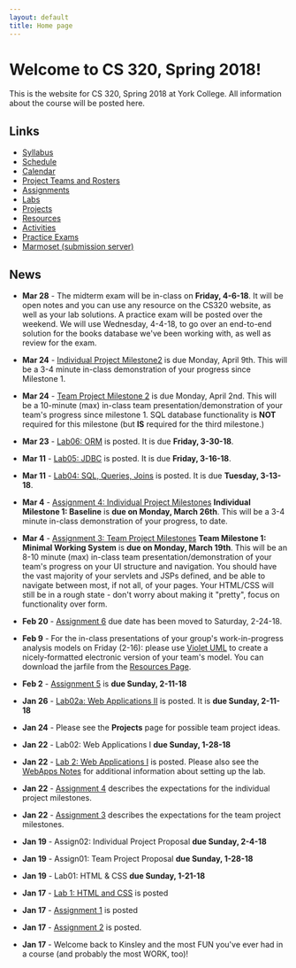 ```yaml
---
layout: default
title: Home page
---
```


# Welcome to CS 320, Spring 2018!

This is the website for CS 320, Spring 2018 at York College.
All information about the course will be posted here.

## Links

* [Syllabus](syllabus.html)
* [Schedule](schedule.html)
* [Calendar](CS320-Spring2018Calendar.pdf)
* [Project Teams and Rosters](teams-and-rosters/index.html)
* [Assignments](assign/index.html)
* [Labs](labs/index.html)
* [Projects](projects/index.html)
* [Resources](resources/index.html)
* [Activities](activities.html)
* [Practice Exams](practice/index.html)
* [Marmoset (submission server)](https://cs.ycp.edu/marmoset)

## News

<!--
* **Apr 24** - [Assignment 10](assign/assign10.html) is an individual reflection on the team project.  [Assignment 11](assign/assign11.html) is a self/peer evaluation for the team project.  They are both due Tuesday, May 8th by 11:59 PM.

* **Apr 24** - [Assignment 9](assign/assign09.html) describes the deliverables for the individual project.

* **Apr 24** - [Assignment 8](assign/assign08.html) describes the deliverables for the team project.

* **Apr 24** - [Team Project Milestone 4](assign/assign03.html) is due Monday, April 30th.  This will be a 10-minute (max) in-class team presentation/demonstration of your team's progress since milestone 3.  You should have a 95% working system, with a higher degree of "polish".  All SQL database functionality should be implemented for this milestone.  See the guidelines for [Team Project Milestone 4](assign/assign03.html).

* **Apr 16** - [Individual Project Milestone3](assign/assign04.html) is due Monday, April 23rd.  This will be a 3-4 minute in-class demonstration of your progress since Milestone 2.

* **Apr 13** - [Team Project Milestone 3](assign/assign03.html) is due Friday, April 20th.  This will be a 10-minute (max) in-class team presentation/demonstration of your team's progress since milestone 2.  SQL database functionality **is required** for this milestone.  A large majority of your classes, methods, test cases, and web page navigation should be implemented by milestone 3, as well.

* **Apr 2** - Posted an extensive example project on the [Resources page](./resources) that incorporates the Web Applications lab solution (Lab02) with the ORM Lab solution (Lab06).  It provides a web application front-end to the ORM queries, as well as demonstrates the use of login session information, and incorporation of a SQL database persistence layer with a many-to-many relationship.

-->

* **Mar 28** - The midterm exam will be in-class on **Friday, 4-6-18**.  It will be open notes and you can use any resource on the CS320 website, as well as your lab solutions.  A practice exam will be posted over the weekend.  We will use Wednesday, 4-4-18, to go over an end-to-end solution for the books database we've been working with, as well as review for the exam.

* **Mar 24** - [Individual Project Milestone2](assign/assign04.html) is due Monday, April 9th.  This will be a 3-4 minute in-class demonstration of your progress since Milestone 1.

* **Mar 24** - [Team Project Milestone 2](assign/assign03.html) is due Monday, April 2nd.  This will be a 10-minute (max) in-class team presentation/demonstration of your team's progress since milestone 1.  SQL database functionality is **NOT** required for this milestone (but **IS** required for the third milestone.)

* **Mar 23** - [Lab06: ORM](labs/lab06.html) is posted.  It is due **Friday, 3-30-18**.

* **Mar 11** - [Lab05: JDBC](labs/lab05.html) is posted.  It is due **Friday, 3-16-18**.

* **Mar 11** - [Lab04: SQL, Queries, Joins](labs/lab04.html) is posted.  It is due **Tuesday, 3-13-18**.

* **Mar 4** - [Assignment 4: Individual Project Milestones](assign/assign04.html) **Individual Milestone 1: Baseline** is **due on Monday, March 26th**.  This will be a 3-4 minute in-class demonstration of your progress, to date.

* **Mar 4** - [Assignment 3: Team Project Milestones](assign/assign03.html) **Team Milestone 1: Minimal Working System** is **due on Monday, March 19th**.    This will be an 8-10 minute (max) in-class team presentation/demonstration of your team's progress on your UI structure and navigation.  You should have the vast majority of your servlets and JSPs defined, and be able to navigate between most, if not all, of your pages.  Your HTML/CSS will still be in a rough state - don't worry about making it "pretty", focus on functionality over form.

* **Feb 20** - [Assignment 6](assign/assign06.html) due date has been moved to Saturday, 2-24-18.

* **Feb 9** - For the in-class presentations of your group's work-in-progress analysis models on Friday (2-16): please use [Violet UML](http://alexdp.free.fr/violetumleditor/page.php) to create a nicely-formatted electronic version of your team's model.  You can download the jarfile from the [Resources Page](resources/index.html).

* **Feb 2** - [Assignment 5](assign/assign05.html) is **due Sunday, 2-11-18**

* **Jan 26** - [Lab02a: Web Applications II](labs/lab02a.html) is posted.  It is **due Sunday, 2-11-18**

* **Jan 24** - Please see the **Projects** page for possible team project ideas.

* **Jan 22** - Lab02: Web Applications I **due Sunday, 1-28-18**

* **Jan 22** - [Lab 2: Web Applications I](labs/lab02.html) is posted.  Please also see the [WebApps Notes](labs/lab02_notes.html) for additional information about setting up the lab.

* **Jan 22** - [Assignment 4](assign/assign04.html) describes the expectations for the individual project milestones.

* **Jan 22** - [Assignment 3](assign/assign03.html) describes the expectations for the team project milestones.

* **Jan 19** - Assign02: Individual Project Proposal **due Sunday, 2-4-18**
* **Jan 19** - Assign01: Team Project Proposal **due Sunday, 1-28-18**
* **Jan 19** - Lab01: HTML & CSS **due Sunday, 1-21-18**

* **Jan 17** - [Lab 1: HTML and CSS](labs/lab01.html) is posted
* **Jan 17** - [Assignment 1](assign/assign01.html) is posted
* **Jan 17** - [Assignment 2](assign/assign02.html) is posted.
* **Jan 17** - Welcome back to Kinsley and the most FUN you've ever had in a course (and probably the most WORK, too)!